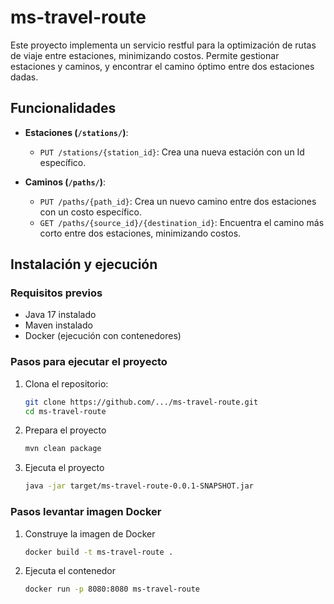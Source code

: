 # ms-travel-route

Este proyecto implementa un servicio restful para la optimización de rutas de viaje entre estaciones, minimizando costos. Permite gestionar estaciones y caminos, y encontrar el camino óptimo entre dos estaciones dadas.

## Funcionalidades

- **Estaciones (`/stations/`)**:
    - `PUT /stations/{station_id}`: Crea una nueva estación con un Id específico.

- **Caminos (`/paths/`)**:
    - `PUT /paths/{path_id}`: Crea un nuevo camino entre dos estaciones con un costo específico.
    - `GET /paths/{source_id}/{destination_id}`: Encuentra el camino más corto entre dos estaciones, minimizando costos.

## Instalación y ejecución

### Requisitos previos

- Java 17 instalado
- Maven instalado
- Docker (ejecución con contenedores)

### Pasos para ejecutar el proyecto

1. Clona el repositorio:

   ```bash
   git clone https://github.com/.../ms-travel-route.git
   cd ms-travel-route
   
2. Prepara el proyecto
    
    ```bash
   mvn clean package

3. Ejecuta el proyecto
    
    ```bash
   java -jar target/ms-travel-route-0.0.1-SNAPSHOT.jar

### Pasos levantar imagen Docker

1. Construye la imagen de Docker

    ```bash
   docker build -t ms-travel-route .

2. Ejecuta el contenedor

    ```bash
   docker run -p 8080:8080 ms-travel-route

